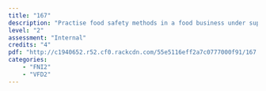 ```yaml
---
title: "167"
description: "Practise food safety methods in a food business under supervision"
level: "2"
assessment: "Internal"
credits: "4"
pdf: "http://c1940652.r52.cf0.rackcdn.com/55e5116eff2a7c0777000f91/167.pdf"
categories:
    - "FNI2"
    - "VFD2"
---
```

